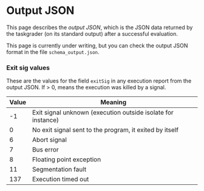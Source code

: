 # Output JSON

This page describes the *output JSON*, which is the JSON data returned by the taskgrader (on its standard output) after a successful evaluation.

This page is currently under writing, but you can check the output JSON format in the file `schema_output.json`.

### Exit sig values

These are the values for the field `exitSig` in any execution report from the output JSON. If > 0, means the execution was killed by a signal.

| Value | Meaning |
| ----- | ------- |
| -1 | Exit signal unknown (execution outside isolate for instance) |
| 0 | No exit signal sent to the program, it exited by itself |
| 6 | Abort signal |
| 7 | Bus error |
| 8 | Floating point exception |
| 11 | Segmentation fault |
| 137 | Execution timed out |
